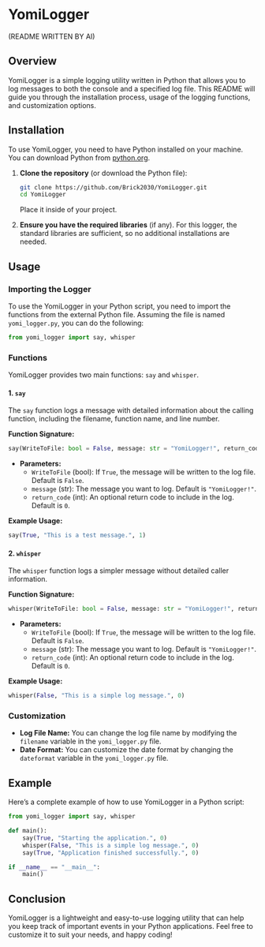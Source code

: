 # YomiLogger
(README WRITTEN BY AI)
## Overview

YomiLogger is a simple logging utility written in Python that allows you to log messages to both the console and a specified log file. This README will guide you through the installation process, usage of the logging functions, and customization options.

## Installation

To use YomiLogger, you need to have Python installed on your machine. You can download Python from [python.org](https://www.python.org/downloads/).

1. **Clone the repository** (or download the Python file):
   ```bash
   git clone https://github.com/Brick2030/YomiLogger.git
   cd YomiLogger
   ```
   Place it inside of your project.

2. **Ensure you have the required libraries** (if any). For this logger, the standard libraries are sufficient, so no additional installations are needed.

## Usage

### Importing the Logger

To use the YomiLogger in your Python script, you need to import the functions from the external Python file. Assuming the file is named `yomi_logger.py`, you can do the following:

```python
from yomi_logger import say, whisper
```

### Functions

YomiLogger provides two main functions: `say` and `whisper`.

#### 1. `say`

The `say` function logs a message with detailed information about the calling function, including the filename, function name, and line number.

**Function Signature:**
```python
say(WriteToFile: bool = False, message: str = "YomiLogger!", return_code: int = 0)
```

- **Parameters:**
  - `WriteToFile` (bool): If `True`, the message will be written to the log file. Default is `False`.
  - `message` (str): The message you want to log. Default is `"YomiLogger!"`.
  - `return_code` (int): An optional return code to include in the log. Default is `0`.

**Example Usage:**
```python
say(True, "This is a test message.", 1)
```

#### 2. `whisper`

The `whisper` function logs a simpler message without detailed caller information.

**Function Signature:**
```python
whisper(WriteToFile: bool = False, message: str = "YomiLogger!", return_code: int = 0)
```

- **Parameters:**
  - `WriteToFile` (bool): If `True`, the message will be written to the log file. Default is `False`.
  - `message` (str): The message you want to log. Default is `"YomiLogger!"`.
  - `return_code` (int): An optional return code to include in the log. Default is `0`.

**Example Usage:**
```python
whisper(False, "This is a simple log message.", 0)
```

### Customization

- **Log File Name:** You can change the log file name by modifying the `filename` variable in the `yomi_logger.py` file.
- **Date Format:** You can customize the date format by changing the `dateformat` variable in the `yomi_logger.py` file.

## Example

Here’s a complete example of how to use YomiLogger in a Python script:

```python
from yomi_logger import say, whisper

def main():
    say(True, "Starting the application.", 0)
    whisper(False, "This is a simple log message.", 0)
    say(True, "Application finished successfully.", 0)

if __name__ == "__main__":
    main()
```

## Conclusion

YomiLogger is a lightweight and easy-to-use logging utility that can help you keep track of important events in your Python applications. Feel free to customize it to suit your needs, and happy coding!
